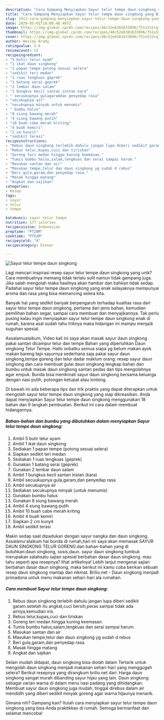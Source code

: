 ```yaml
---
description: "Cara Gampang Menyiapkan Sayur telur tempe daun singkong yang Bikin Ngiler"
title: "Cara Gampang Menyiapkan Sayur telur tempe daun singkong yang Bikin Ngiler"
slug: 1913-cara-gampang-menyiapkan-sayur-telur-tempe-daun-singkong-yang-bikin-ngiler
date: 2020-05-01T18:09:48.487Z
image: https://img-global.cpcdn.com/recipes/46c52e6381633896/751x532cq70/sayur-telur-tempe-daun-singkong-foto-resep-utama.jpg
thumbnail: https://img-global.cpcdn.com/recipes/46c52e6381633896/751x532cq70/sayur-telur-tempe-daun-singkong-foto-resep-utama.jpg
cover: https://img-global.cpcdn.com/recipes/46c52e6381633896/751x532cq70/sayur-telur-tempe-daun-singkong-foto-resep-utama.jpg
author: Wesley Brady
ratingvalue: 3.6
reviewcount: 12
recipeingredient:
- "5 butir telur ayam"
- "1 ikat daun singkong"
- "1 papan tempe potong sesuai selera"
- "sedikit teri medan"
- "1 ruas lengkuas geprek"
- "1 batang serai geprek"
- "2 lembar daun salam"
- "1 bungkus kecil santan instan kara"
- " secuukupnya gulagaramdan penyedap rasa"
- "secukupnya air"
- "secukupnya minyak untuk menumis"
- " bumbu halus"
- "8 siung bawang merah"
- "4 siung bawang putih"
- "10 buah cabe merah kriting"
- "4 buah kemiri"
- "2 cm kunyit"
- "sedikit terasi"
recipeinstructions:
- "Rebus daun singkong terlebih dahulu jangan lupa diberi sedikit garam.setelah itu angkat,cuci bersih,peras sampai tidak ada airnya,kemudian iris."
- "Rebus telur,kupas,cuci dan tiriskan"
- "Goreng teri medan hingga kuning keemasan."
- "Tumis bumbu halus,salam,lengkuas dan serai sampai harum."
- "Masukan santan dan air"
- "Masukan tempe,telur dan daun singkong yg sudah d rebus"
- "Beri gula,garam,dan penyedap rasa."
- "Masak hingga matang"
- "Angkat dan sajikan"
categories:
- Resep
tags:
- sayur
- telur
- tempe

katakunci: sayur telur tempe 
nutrition: 177 calories
recipecuisine: Indonesian
preptime: "PT20M"
cooktime: "PT52M"
recipeyield: "4"
recipecategory: Dinner

---
```



![Sayur telur tempe daun singkong](https://img-global.cpcdn.com/recipes/46c52e6381633896/751x532cq70/sayur-telur-tempe-daun-singkong-foto-resep-utama.jpg)

Lagi mencari inspirasi resep sayur telur tempe daun singkong yang unik? Cara membuatnya memang tidak terlalu sulit namun tidak gampang juga. Jika salah mengolah maka hasilnya akan hambar dan bahkan tidak sedap. Padahal sayur telur tempe daun singkong yang enak selayaknya mempunyai aroma dan rasa yang bisa memancing selera kita.

Banyak hal yang sedikit banyak berpengaruh terhadap kualitas rasa dari sayur telur tempe daun singkong, pertama dari jenis bahan, kemudian pemilihan bahan segar, sampai cara membuat dan menyajikannya. Tak perlu pusing kalau ingin menyiapkan sayur telur tempe daun singkong enak di rumah, karena asal sudah tahu triknya maka hidangan ini mampu menjadi suguhan spesial.

Assalamualaikum, Video kali ini saya akan masak sayur daun singkong pakai santan dicampur telur dan tempe Bahan yang diperluhkan Daun singkong Telur Tempe. Hallo sobatku semua siapa yg belum makan ayok makan bareng tapi sayurnya sederhana saja pakai sayur daun singkong,tempe goreng dan telur dadar maklum orang. resep sayur daun singkong dan cara membuat gulai daun singkong lengkap bahan dan bumbu untuk masak daun singkong santan pedas dan tips mengolahnya agar empuk. Bunda bisa menikmati sayur daun singkong bersama keluarga dengan nasi putih, potongan ketupat atau lontong.


Di bawah ini ada beberapa tips dan trik praktis yang dapat diterapkan untuk mengolah sayur telur tempe daun singkong yang siap dikreasikan. Anda dapat menyiapkan Sayur telur tempe daun singkong menggunakan 18 bahan dan 9 langkah pembuatan. Berikut ini cara dalam membuat hidangannya.

<!--inarticleads1-->

##### Bahan-bahan dan bumbu yang dibutuhkan dalam menyiapkan Sayur telur tempe daun singkong:

1. Ambil 5 butir telur ayam
1. Ambil 1 ikat daun singkong
1. Sediakan 1 papan tempe (potong sesuai selera)
1. Siapkan sedikit teri medan
1. Sediakan 1 ruas lengkuas (geprek)
1. Gunakan 1 batang serai (geprek)
1. Gunakan 2 lembar daun salam
1. Ambil 1 bungkus kecil santan instan (kara)
1. Ambil  secuukupnya gula,garam,dan penyedap rasa
1. Ambil secukupnya air
1. Sediakan secukupnya minyak (untuk menumis)
1. Gunakan  bumbu halus
1. Gunakan 8 siung bawang merah
1. Ambil 4 siung bawang putih
1. Ambil 10 buah cabe merah kriting
1. Ambil 4 buah kemiri
1. Siapkan 2 cm kunyit
1. Ambil sedikit terasi


Makin sedap saat dipadukan dengan sayur nangka dan daun singkong. Assalamu&#39;alaikum hai bunda di rumah,hari ini saya akan memasak SAYUR DAUN SINGKONG TELUR GORENG.dan bahan-bahan yang di butuhkan:daun singkong, sosis,daun. sayur daun singkong tumbuk merupakan salahsatu sajian spesial berbahan dasar daun singkong. mau tahu seperti apa resepnya? lihat artikelnya! Lebih lanjut mengenai sajian berbahan dasar daun singkong, maka berikut ini kamu coba berikan sebuah resep daun singkong mantap dan nikmat. Brilio.net - Daun singkong menjadi primadona untuk menu makanan sehari-hari ala rumahan. 

<!--inarticleads2-->

##### Cara membuat Sayur telur tempe daun singkong:

1. Rebus daun singkong terlebih dahulu jangan lupa diberi sedikit garam.setelah itu angkat,cuci bersih,peras sampai tidak ada airnya,kemudian iris.
1. Rebus telur,kupas,cuci dan tiriskan
1. Goreng teri medan hingga kuning keemasan.
1. Tumis bumbu halus,salam,lengkuas dan serai sampai harum.
1. Masukan santan dan air
1. Masukan tempe,telur dan daun singkong yg sudah d rebus
1. Beri gula,garam,dan penyedap rasa.
1. Masak hingga matang
1. Angkat dan sajikan


Selain mudah didapat, daun singkong bisa diolah dalam Tertarik untuk mengolah daun singkong menjadi makanan sehari-hari yang menggugah selera? Berikut resepnya yang dirangkum brilio.net dari. Harga daun singkong sangat murah dibanding sayur hijau yang lain. Daun singkong sebagai varian warna di dalam menu nasi padang yang dihidangkan. Membuat sayur daun singkong juga mudah, tinggal direbus dalam air mendidih yang diberi sedikit minyak goreng agar warna hijaunya menarik. 

Gimana nih? Gampang kan? Itulah cara menyiapkan sayur telur tempe daun singkong yang bisa Anda praktikkan di rumah. Semoga bermanfaat dan selamat mencoba!
